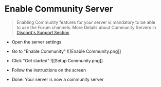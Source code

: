 # Enable Community Server

> Enabling Community features for your server is mandatory to be able to use the Forum channels. More Details about Community Servers in [Discord's Support Section](<https://support.discord.com/hc/en-us/articles/360047132851-Enabling-Your-Community-Server>)

- Open the server settings
- Go to "Enable Community"
![[Enable Community.png]]


- Click "Get started"
![[Setup Community.png]]

- Follow the instructions on the screen
- Done. Your server is now a community server